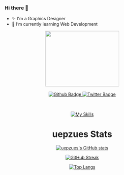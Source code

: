 ### Hi there 👋
- ✨ I'm a Graphics Designer
- 🌱 I’m currently learning Web Development


<div align="center">

<img src="https://media2.giphy.com/media/GPcDor27ptw2PiSwCB/giphy.gif?cid=790b7611f116c6d5b3f142bc1916b3f951acbb0e9b0dbcfd&rid=giphy.gif" width="240" height="180" class="giphy-embed"/>

<br/>
<br/>

<div id="badges">
  <a href="https://github.com/uepzues">
    <img src="https://img.shields.io/badge/Github-success?labelColor=grey&style=for-the-badge&logo=github&logoColor=white" alt="Github Badge"/>
  </a>
  <a href="https://github.com/uepzues">
    <img src="https://img.shields.io/badge/Twitter-success?labelColor=blue&style=for-the-badge&logo=twitter&logoColor=white" alt="Twitter Badge"/>
  </a>
</div>

<img src="https://komarev.com/ghpvc/?username=uepzues&style=flat-square&color=blue" alt=""/>

</div>

<br/>
<br/>

<div align="center">

[![My Skills](https://skillicons.dev/icons?i=js,html,css,sass,ai,ps,bootstrap,figma,github,vscode&perline=4)](https://skillicons.dev)

</div>

<div align="center">

# uepzues Stats

[![uepzues's GitHub stats](https://github-readme-stats.vercel.app/api?username=uepzues&count_private=true&show_icons=true&theme=codeSTACKr)](https://github.com/uepzues/github-readme-stats)

[![GitHub Streak](https://streak-stats.demolab.com?user=uepzues&theme=tokyonight_duo&border_radius=5&date_format=%5BY.%5Dn.j&mode=weekly&stroke=369D0D&background=140F0E&fire=EB5454&currStreakNum=EB271A&sideNums=26A4EB&currStreakLabel=EB271A&ring=EBB720)](https://git.io/streak-stats)

[![Top Langs](https://github-readme-stats.vercel.app/api/top-langs/?username=uepzues&theme=codeSTACKr&langs_count=8)](https://github.com/uepzues/github-readme-stats)
</div>

<!--
**uepzues/uepzues** is a ✨ _special_ ✨ repository because its `README.md` (this file) appears on your GitHub profile.

Here are some ideas to get you started:

- 🔭 I’m currently working on ...
- 🌱 I’m currently learning ...
- 👯 I’m looking to collaborate on ...
- 🤔 I’m looking for help with ...
- 💬 Ask me about ...
- 📫 How to reach me: ...
- 😄 Pronouns: ...
- ⚡ Fun fact: ...
-->
